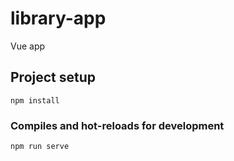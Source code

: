 # library-app
Vue app

## Project setup
```
npm install
```

### Compiles and hot-reloads for development
```
npm run serve
